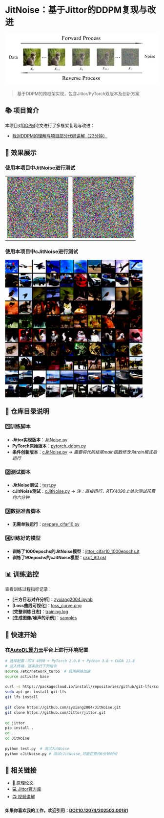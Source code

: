 # JitNoise：基于Jittor的DDPM复现与改进

![框架示意图](/pic/1.jpg) 

> 基于DDPM的跨框架实现，包含Jittor/PyTorch双版本及创新方案

## 📚 项目简介
本项目对[DDPM](https://arxiv.org/abs/2006.11239)论文进行了多框架复现与改进：
- [ 我对DDPM的理解与项目部分代码讲解（23分钟）](https://www.bilibili.com/video/BV1KiLkzXEHR/)

## 🎨 效果展示

### 使用本项目中JitNoise进行测试
<table>
  <tr>
    <td align="center"><img src="pic/2.gif" width="200"></td>
    <td align="center"><img src="pic/3.gif" width="200"></td>
  </tr>
</table>

### 使用本项目中cJitNoise进行测试
<img src="pic/4.png" width="450" align="center">


## 📂 仓库目录说明

### 1️⃣训练脚本
- **Jittor实现版本**：[JitNoise.py](https://github.com/zyxiang2004/JitNoise/blob/main/JitNoise.py)
- **PyTorch原始版本**：[pytorch_ddpm.py](https://github.com/zyxiang2004/JitNoise/blob/main/pytorch_ddpm.py)
- **条件创新版本**：[cJitNoise.py](https://github.com/zyxiang2004/JitNoise/blob/main/cJitNoise.py) → *需要将代码结尾main函数修改为train模式后运行*
### 2️⃣测试脚本
- **JitNoise测试**：[test.py](https://github.com/zyxiang2004/JitNoise/blob/main/test.py)
- **cJitNoise测试**：[cJitNoise.py](https://github.com/zyxiang2004/JitNoise/blob/main/cJitNoise.py) → *注：直接运行，RTX4090上单次测试花费约六分钟*
### 3️⃣数据准备脚本
- **无需单独运行**：[prepare_cifar10.py](https://github.com/zyxiang2004/JitNoise/blob/main/data/prepare_cifar10.py)
### 4️⃣训练好的模型
- **训练了1000epochs的JitNoise模型**：[jittor_cifar10_1000epochs.jt](https://github.com/zyxiang2004/JitNoise/blob/main/jittor_cifar10_1000epochs.jt)
- **训练了90epochs的cJitNoise模型**：[ckpt_90.pkl](https://github.com/zyxiang2004/JitNoise/blob/main/ckpt_90.pkl)
## 📊 训练监控
查看训练过程指标记录：
- **[三方日志对齐分析]**：[zyxiang2004.ipynb](https://github.com/zyxiang2004/JitNoise/blob/main/zyxiang2004.ipynb)
- **[Loss曲线可视化]**：[loss_curve.png](https://github.com/zyxiang2004/JitNoise/blob/main/logs/loss_curve.png)
- **[完整训练日志]**：[training.log](https://github.com/zyxiang2004/JitNoise/blob/main/logs/training.log)
- **[生成图像/噪声的示例]**：[samples](https://github.com/zyxiang2004/JitNoise/tree/main/samples)

## 🚀 快速开始

### 在[AutoDL算力云](https://www.autodl.com/)平台上进行环境配置

```bash
# 选择配置：RTX 4090 + PyTorch 2.0.0 + Python 3.8 + CUDA 11.8
# 进入终端，逐条执行下列指令
source /etc/network_turbo  # 启用网络加速
source activate base

curl -s https://packagecloud.io/install/repositories/github/git-lfs/script.deb.sh | sudo bash
sudo apt-get install git-lfs
git lfs install

git clone https://github.com/zyxiang2004/JitNoise.git
git clone https://github.com/Jittor/jittor.git

cd jittor 
pip install .
cd ..
cd JitNoise

python test.py  # 测试JitNoise
python cJitNoise.py # 测试cJitNoise,可能花费约6分钟时间
```

## 🔗 相关链接
- [📜 原理论文](https://arxiv.org/abs/2006.11239)
- [💻 Jittor官方库](https://github.com/Jittor/jittor) 
- [📺 视频讲解](https://www.bilibili.com/video/BV1KiLkzXEHR/)

#### 如果你喜欢我的工作，欢迎引用：[DOI:10.12074/202503.00181](https://chinaxiv.org/abs/202503.00181)
